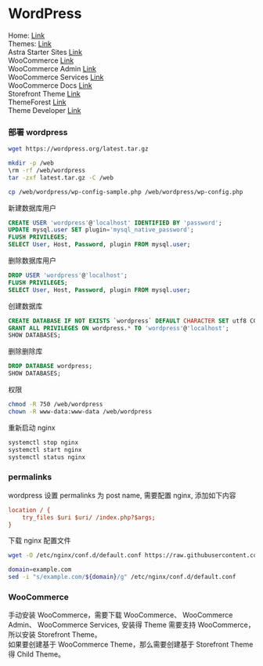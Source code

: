 # WordPress          
Home: [Link](https://wordpress.org/download/)         
Themes: [Link](https://wordpress.com/themes)          
Astra Starter Sites [Link](https://wordpress.org/plugins/astra-sites/)        
WooCommerce [Link](https://wordpress.org/plugins/woocommerce/)        
WooCommerce Admin [Link](https://wordpress.org/plugins/woocommerce-admin/)        
WooCommerce Services [Link](https://wordpress.org/plugins/woocommerce-services/)        
WooCommerce Docs [Link](https://docs.woocommerce.com/)          
Storefront Theme [Link](https://wordpress.org/themes/storefront/)        
ThemeForest [Link](https://themeforest.net/)          
Theme Developer [Link](https://developer.wordpress.org/themes/)           
### 部署 wordpress        
```sh
wget https://wordpress.org/latest.tar.gz

mkdir -p /web
\rm -rf /web/wordpress
tar -zxf latest.tar.gz -C /web

cp /web/wordpress/wp-config-sample.php /web/wordpress/wp-config.php 
```
新建数据库用户               
```sql
CREATE USER 'wordpress'@'localhost' IDENTIFIED BY 'password';
UPDATE mysql.user SET plugin='mysql_native_password';
FLUSH PRIVILEGES;
SELECT User, Host, Password, plugin FROM mysql.user;
```
删除数据库用户          
```sql
DROP USER 'wordpress'@'localhost';
FLUSH PRIVILEGES;
SELECT User, Host, Password, plugin FROM mysql.user;
```
创建数据库        
```sql
CREATE DATABASE IF NOT EXISTS `wordpress` DEFAULT CHARACTER SET utf8 COLLATE utf8_general_ci;
GRANT ALL PRIVILEGES ON wordpress.* TO 'wordpress'@'localhost';
SHOW DATABASES;
```
删除删除库        
```sql
DROP DATABASE wordpress;
SHOW DATABASES;
```
权限        
```sh
chmod -R 750 /web/wordpress
chown -R www-data:www-data /web/wordpress
```
重新启动 nginx            
```sh
systemctl stop nginx
systemctl start nginx
systemctl status nginx
```
### permalinks          
wordpress 设置 permalinks 为 post name, 需要配置 nginx, 添加如下内容           
```ini
location / {
    try_files $uri $uri/ /index.php?$args;
}
```
下载 nginx 配置文件           
```sh
wget -O /etc/nginx/conf.d/default.conf https://raw.githubusercontent.com/koomox/devops/master/storage/linux/scripts/nginx/1.16.1/conf.d/ssl_php_fpm_cdnjs_wordpress.conf

domain=example.com
sed -i "s/example.com/${domain}/g" /etc/nginx/conf.d/default.conf
```
### WooCommerce          
手动安装 WooCommerce，需要下载 WooCommerce、 WooCommerce Admin、 WooCommerce Services, 安装得 Theme 需要支持 WooCommerce，所以安装 Storefront Theme。           
如果要创建基于 WooCommerce Theme，那么需要创建基于 Storefront Theme 得 Child Theme。         